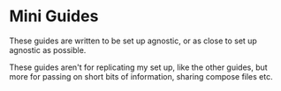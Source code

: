 # Mini Guides

These guides are written to be set up agnostic, or as close to set up agnostic as possible.

These guides aren't for replicating my set up, like the other guides, but more for passing on short bits of information, sharing compose files etc.
